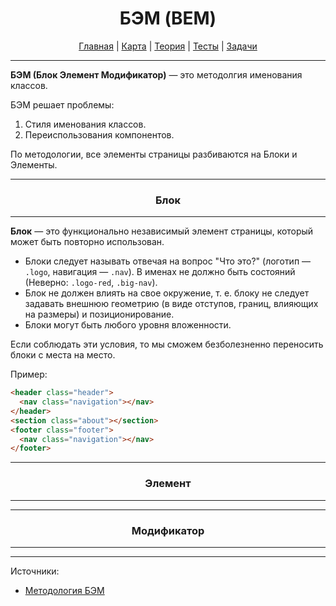 <div align="center">

# БЭМ (BEM)

[Главная](https://github.com/dollaween/junior-roadmap/)
|
[Карта](/roadmap/README.md)
|
[Теория](/theory/README.md)
|
[Тесты](/tests/README.md)
|
[Задачи](/tasks/README.md)

</div>

---

**БЭМ (Блок Элемент Модификатор)** — это методолгия именования классов.

БЭМ решает проблемы:
1. Стиля именования классов.
2. Переиспользования компонентов.

По методологии, все элементы страницы разбиваются на Блоки и Элементы.

---

<div align="center">

### Блок

</div>

---

**Блок** — это функционально независимый элемент страницы, который может быть повторно использован.

- Блоки следует называть отвечая на вопрос "Что это?" (логотип — `.logo`, навигация — `.nav`). В именах не должно быть состояний (Неверно: `.logo-red`, `.big-nav`).
- Блок не должен влиять на свое окружение, т. е. блоку не следует задавать внешнюю геометрию (в виде отступов, границ, влияющих на размеры) и позиционирование.
- Блоки могут быть любого уровня вложенности.

Если соблюдать эти условия, то мы сможем безболезненно переносить блоки с места на место.

Пример:
```html
<header class="header">
  <nav class="navigation"></nav>
</header>
<section class="about"></section>
<footer class="footer">
  <nav class="navigation"></nav>
</footer>
```

---

<div align="center">

### Элемент

</div>

---


---

<div align="center">

### Модификатор

</div>

---

---

Источники:
- [Методология БЭМ](https://ru.bem.info/methodology/)
